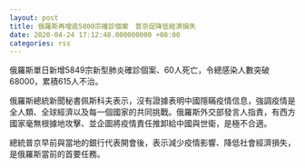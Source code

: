 ```yaml
---
layout: post
title: 俄羅斯再增逾5800宗確診個案　普京促降低經濟損失
date: 2020-04-24 17:12:48.000000000 +08:00
categories: rss
---
```


俄羅斯單日新增5849宗新型肺炎確診個案、60人死亡，令總感染人數突破68000，累積615人不治。

俄羅斯總統新聞秘書佩斯科夫表示，沒有證據表明中國隱瞞疫情信息，強調疫情是全人類、全球經濟以及每一個國家的共同挑戰。俄羅斯外交部發言人指責，有西方國家毫無根據地攻擊、並企圖將疫情責任推卸給中國與世衛，是極不合適。

總統普京早前與當地的銀行代表開會後，表示減少疫情影響、降低社會經濟損失，是俄羅斯當前的首要任務。
